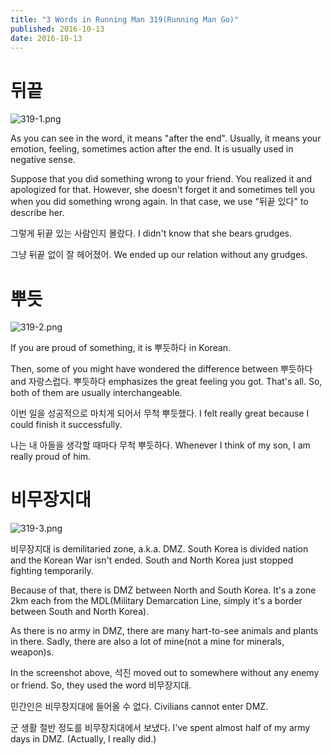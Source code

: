 ```yaml
---
title: "3 Words in Running Man 319(Running Man Go)"
published: 2016-10-13
date: 2016-10-13
---
```

# 뒤끝

![319-1.png ](/images/319-1.png )

As you can see in the word, it means "after the end". Usually, it means your emotion, feeling, sometimes action after the end. It is usually used in negative sense. 

Suppose that you did something wrong to your friend. You realized it and apologized for that. However, she doesn't forget it and sometimes tell you when you did something wrong again. In that case, we use "뒤끝 있다" to describe her. 

그렇게 뒤끝 있는 사람인지 몰랐다. 
I didn't know that she bears grudges.

그냥 뒤끝 없이 잘 헤어졌어. 
We ended up our relation without any grudges. 


# 뿌듯

 ![319-2.png ](/images/319-2.png )

If you are proud of something, it is 뿌듯하다 in Korean. 

Then, some of you might have wondered the difference between 뿌듯하다 and 자랑스럽다. 뿌듯하다 emphasizes the great feeling you got. That's all. So, both of them are usually interchangeable. 

이번 일을 성공적으로 마치게 되어서 무척 뿌듯했다. 
I felt really great because I could finish it successfully.

나는 내 아들을 생각할 때마다 무척 뿌듯하다. 
Whenever I think of my son, I am really proud of him. 


# 비무장지대

 ![319-3.png ](/images/319-3.png )

비무장지대 is demilitaried zone, a.k.a. DMZ. South Korea is divided nation and the Korean War isn't ended. South and North Korea just stopped fighting temporarily. 

Because of that, there is DMZ between North and South Korea. It's a zone 2km each from the MDL(Military Demarcation Line, simply it's a border between South and North Korea). 

As there is no army in DMZ, there are many hart-to-see animals and plants in there. Sadly, there are also a lot of mine(not a mine for minerals, weapon)s. 

In the screenshot above, 석진 moved out to somewhere without any enemy or friend. So, they used the word 비무장지대. 

민간인은 비무장지대에 들어올 수 없다. 
Civilians cannot enter DMZ.

군 생활 절반 정도를 비무장지대에서 보냈다. 
I've spent almost half of my army days in DMZ. 
(Actually, I really did.)

